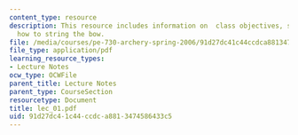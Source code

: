 ```yaml
---
content_type: resource
description: This resource includes information on  class objectives, safety, equipment,
  how to string the bow.
file: /media/courses/pe-730-archery-spring-2006/91d27dc41c44ccdca8813474586433c5_lec_01.pdf
file_type: application/pdf
learning_resource_types:
- Lecture Notes
ocw_type: OCWFile
parent_title: Lecture Notes
parent_type: CourseSection
resourcetype: Document
title: lec_01.pdf
uid: 91d27dc4-1c44-ccdc-a881-3474586433c5
---
```

